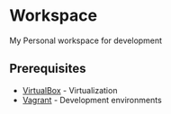 # Workspace
My Personal workspace for development

## Prerequisites
* [VirtualBox] - Virtualization
* [Vagrant] - Development environments



[//]: #

[VirtualBox]: <https://www.virtualbox.org>
[Vagrant]: <https://github.com/hashicorp/vagrant>
